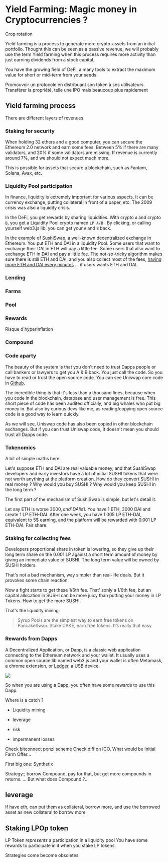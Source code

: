 Yield Farming: Magic money in Cryptocurrencies ?
====

Crop rotation

Yield farming is a process to generate more crypto-assets from an initial portfolio. Thought this can be seen as a 
passive revenue, we will probably use the term Yield farming when this process requires more activity than just earning dividends
from a stock capital.   

You have the growing field of DeFi, a many tools to extract the maximum value for short or mid-term from your seeds. 

Promouvoir un protocole en distribuant son token à ses utilisateurs. Transférer la propriété, telle une IPO mais beaucoup plus rapidement


Yield farming process
---

There are different layers of revenues

### Staking for security

When holding 32 ethers and a good computer, you can secure the Ethereum 2.0 network and earn some fees. Between 5% if
  there are many validators, and 20% if some validators are missing. If revenue is currently around 7%, and we should not expect much more.  

This is possible for assets that secure a blockchain, such as Fantom, Solana, Avax, etc.


### Liquidity Pool participation

In finance, liquidity is extremely important for various aspects. It can be currency exchange, putting collateral in front of a paper, etc. The 2009 crisis was also a liquidity crisis.

In the DeFi, you get rewards by sharing liquidities. With crypto `A` and crypto `B`, you  get a Liquidity Pool crypto named `LP A/B` . By clicking, or calling yourself web3.js lib, you can get your `A` and `B` back.

In the example of SushiSwap, a well-known decentralized exchange in Ethereum. You put ETH and DAI in a liquidity Pool. Some users that want to exchange their DAI in ETH will pay a little fee. Some users that also want to exchange ETH in DAI and pay a little fee. The not-so-tricky algorithm makes sure there is still ETH and DAI, and you also collect most of the fees, [having more ETH and DAI every minutes](https://help.sushidocs.com/products/sushiswap-pools) ... if users wants ETH and DAI.

### Lending





### Farms



### Pool




### Rewards

Risque d'hyperinflation


### Compound




### Code aparty

The beauty of the system is that you don't need to trust Dapps people or call bankers or lawyers to get you A & B back. You just call the code. So you have to read or trust the open source code. You can see Uniswap core code in [Github](https://github.com/Uniswap/uniswap-v3-core/blob/main/contracts/UniswapV3Pool.sol).

The incredible thing is that it's less than a thousand lines, because when you code in the blockchain, database and user management is free. This short piece of code has been audited officially, and big whales who put big money in. But also by curious devs like me, as reading/copying open source code is a good way to learn quickly. 

As we will see, Uniswap code has also been copied in other blockchain exchanges. But if you can trust Uniswap code, it doesn't mean you should trust all Dapps code.



### Tokenomics

A bit of simple maths here.

Let's suppose ETH and DAI are real valuable money, and that SushiSwap developers and early investors have a lot of initial SUSHI tokens that were not worth anything at the platform creation. How do they convert SUSHI in real money ? Why would you buy SUSHI ? Why would you keep SUSHI in the long term ?

The first part of the mechanism of SushiSwap is simple, but let's detail it. 

Let say ETH is worse 3000$, and 1 DAI is 1$. You have 1 ETH, 3000 DAI and create  1 LP ETH-DAI. After one week, you have 1.005 LP ETH-DAI, equivalent to 5$ earning, and the platform will be rewarded with 0.001 LP ETH-DAI. Fair share.





### Staking for collecting fees



Developers proportional share in token is lowering, so they give up their long term share on the 0.001 LP against a short term amount of money by giving an immediate value of SUSHI. The long term value will be owned by SUSHI holders.

That's not a bad mechanism, way simpler than real-life deals. But it provokes some chain reaction.





Now a fight starts to get these 1/6th fee. That' sonly a 1/6th fee, but an capital allocation in SUSHI can be more juicy than putting your money in LP Tokens. How to get the more SUSHI.

That's the liquidity mining.



> Syrup Pools are the simplest way to earn free tokens on PancakeSwap. Stake CAKE, earn free tokens. It’s really that easy





### Rewards from Dapps

A Decentralized Application, or Dapp, is a classic web application connecting to the Ethereum network and your wallet. It usually uses a 
common open source lib named web3.js and your wallet is often Metamask, a chrome extension, or [Ledger](https://www.ledger.com/), a USB device.



![](/home/nik/code/pacmoon/documents/blog/images/dapp.png)



So when you are using a Dapp, you often have some rewards to use this Dapp.  



Where is a catch ? 



- Liquidity mining
  
- leverage
- risk
- impermanent losses

Check bitconnect ponzi scheme
Check diff on ICO. What would be Initial Farm Offer...

First big one: Synthetix

Strategy:; borrow Compound, pay for that, but get more compounds in returns.
... But what does Compound ?...

leverage
----

If have eth, can put them as collateral, borrow more,
and use the borrowed asset as new collateral to borrow more


Staking LPOp token
---

LP Token *represents* a participation in a liquidity pool
You have some rewards to participate in it when you stake
LP tokens.

Strategies come become obsoletes

